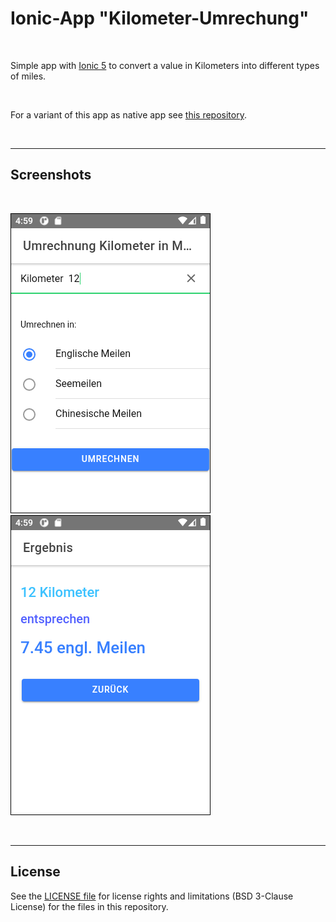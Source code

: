 # Ionic-App "Kilometer-Umrechung" #

<br>

Simple app with [Ionic 5](https://ionicframework.com) to convert a value in Kilometers into different types of miles.

<br>

For a variant of this app as native app see [this repository](https://github.com/MDecker-MobileComputing/Android_KilometerUmrechnung).

<br>

----

## Screenshots ##

<br>

![Screenshot 1](screenshot_1.png)  ![Screenshot 2](screenshot_2.png)

<br>

----
## License ##

See the [LICENSE file](LICENSE.md) for license rights and limitations (BSD 3-Clause License)
for the files in this repository.

